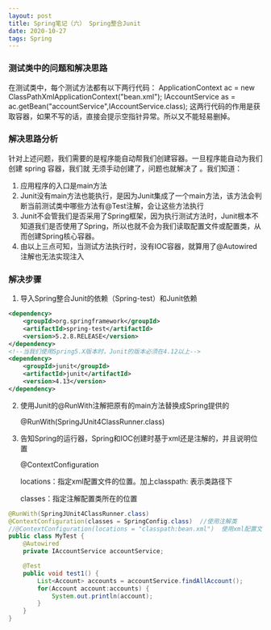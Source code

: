 ```yaml
---
layout: post
title: Spring笔记（六） Spring整合Junit
date: 2020-10-27
tags: Spring
---
```


### 测试类中的问题和解决思路 

在测试类中，每个测试方法都有以下两行代码：
ApplicationContext ac = new ClassPathXmlApplicationContext("bean.xml");
IAccountService as = ac.getBean("accountService",IAccountService.class);
这两行代码的作用是获取容器，如果不写的话，直接会提示空指针异常。所以又不能轻易删掉。 

### 解决思路分析 

针对上述问题，我们需要的是程序能自动帮我们创建容器。一旦程序能自动为我们创建 spring 容器，我们就
无须手动创建了，问题也就解决了 。我们知道：

1. 应用程序的入口是main方法
2. Junit没有main方法也能执行，是因为Junit集成了一个main方法，该方法会判断当前测试类中哪些方法有@Test注解，会让这些方法执行
3. Junit不会管我们是否采用了Spring框架，因为执行测试方法时，Junit根本不知道我们是否使用了Spring，所以也就不会为我们读取配置文件或配置类，从而创建Spring核心容器。
4. 由以上三点可知，当测试方法执行时，没有IOC容器，就算用了@Autowired注解也无法实现注入

### 解决步骤

1. 导入Spring整合Junit的依赖（Spring-test）和Junit依赖

```xml
<dependency>
    <groupId>org.springframework</groupId>
    <artifactId>spring-test</artifactId>
    <version>5.2.8.RELEASE</version>
</dependency>
<!--当我们使用Spring5.X版本时，Junit的版本必须在4.12以上-->
<dependency>
    <groupId>junit</groupId>
    <artifactId>junit</artifactId>
    <version>4.13</version>
</dependency>
```

2. 使用Junit的@RunWith注解把原有的main方法替换成Spring提供的

   @RunWith(SpringJUnit4ClassRunner.class)

3. 告知Spring的运行器，Spring和IOC创建时基于xml还是注解的，并且说明位置

   @ContextConfiguration

   locations：指定xml配置文件的位置。加上classpath:    表示类路径下

   classes：指定注解配置类所在的位置

```java
@RunWith(SpringJUnit4ClassRunner.class)
@ContextConfiguration(classes = SpringConfig.class)  //使用注解类
//@ContextConfiguration(locations = "classpath:bean.xml")  使用xml配置文件
public class MyTest {
    @Autowired
    private IAccountService accountService;

    @Test
    public void test1() {
        List<Account> accounts = accountService.findAllAccount();
        for(Account account:accounts) {
            System.out.println(account);
        }
    }
}
```

